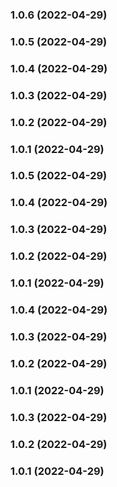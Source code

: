 
### 1.0.6 (2022-04-29)

### 1.0.5 (2022-04-29)

### 1.0.4 (2022-04-29)

### 1.0.3 (2022-04-29)

### 1.0.2 (2022-04-29)

### 1.0.1 (2022-04-29)

### 1.0.5 (2022-04-29)

### 1.0.4 (2022-04-29)

### 1.0.3 (2022-04-29)

### 1.0.2 (2022-04-29)

### 1.0.1 (2022-04-29)

### 1.0.4 (2022-04-29)

### 1.0.3 (2022-04-29)

### 1.0.2 (2022-04-29)

### 1.0.1 (2022-04-29)

### 1.0.3 (2022-04-29)

### 1.0.2 (2022-04-29)

### 1.0.1 (2022-04-29)
